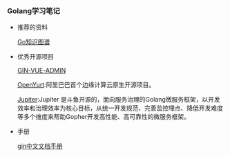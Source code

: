 ### Golang学习笔记

+ 推荐的资料

    [Go知识图谱](https://www.processon.com/view/link/5a9ba4c8e4b0a9d22eb3bdf0#map)
   

+ 优秀开源项目

    [GIN-VUE-ADMIN](https://github.com/flipped-aurora/gin-vue-admin)
    
    [OpenYurt](https://github.com/alibaba/openyurt):阿里巴巴首个边缘计算云原生开源项目。
    
    [Jupiter](https://github.com/douyu/jupiter):Jupiter 是斗鱼开源的，面向服务治理的Golang微服务框架，以开发效率和治理效率为核心目标，从统一开发规范、完善监控埋点、降低开发难度等多个维度来帮助Gopher开发高性能、高可靠性的微服务框架。
    
+ 手册

    [gin中文文档手册](https://gin-gonic.com/zh-cn/docs/)
